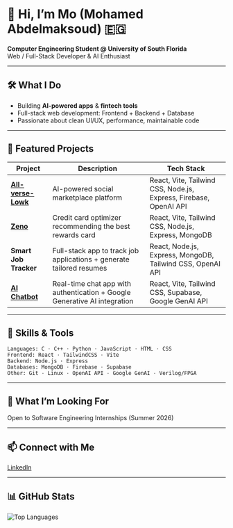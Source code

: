 # 👋 Hi, I’m Mo (Mohamed Abdelmaksoud) 🇪🇬

**Computer Engineering Student @ University of South Florida**  
Web / Full-Stack Developer & AI Enthusiast  

---

## 🛠️ What I Do

- Building **AI-powered apps** & **fintech tools**  
- Full-stack web development: Frontend + Backend + Database  
- Passionate about clean UI/UX, performance, maintainable code  

---

## 🚀 Featured Projects

| Project | Description | Tech Stack |
|---|-------------|------------|
| **[All-verse-Lowk](https://github.com/MoMaksoud/All-verse-Lowk)** | AI-powered social marketplace platform | React, Vite, Tailwind CSS, Node.js, Express, Firebase, OpenAI API |
| **[Zeno](https://github.com/MarioSinclair/Zeno)** | Credit card optimizer recommending the best rewards card | React, Vite, Tailwind CSS, Node.js, Express, MongoDB |
| **Smart Job Tracker** | Full-stack app to track job applications + generate tailored resumes | React, Node.js, Express, MongoDB, Tailwind CSS, OpenAI API |
| **[AI Chatbot](https://github.com/MoMaksoud/ai-chatbot)** | Real-time chat app with authentication + Google Generative AI integration | React, Vite, Tailwind CSS, Supabase, Google GenAI API |

---

## 🧠 Skills & Tools

```
Languages: C · C++ · Python · JavaScript · HTML · CSS  
Frontend: React · TailwindCSS · Vite  
Backend: Node.js · Express  
Databases: MongoDB · Firebase · Supabase  
Other: Git · Linux · OpenAI API · Google GenAI · Verilog/FPGA  
```

---

## 🎯 What I’m Looking For

Open to Software Engineering Internships (Summer 2026)  

---

## 📫 Connect with Me

[LinkedIn](https://www.linkedin.com/in/mohamed-abdelmaksoud-6b416b295/)  

---

## 📊 GitHub Stats
![Top Languages](https://github-readme-stats.vercel.app/api/top-langs/?username=MoMaksoud&layout=compact&theme=tokyonight)
